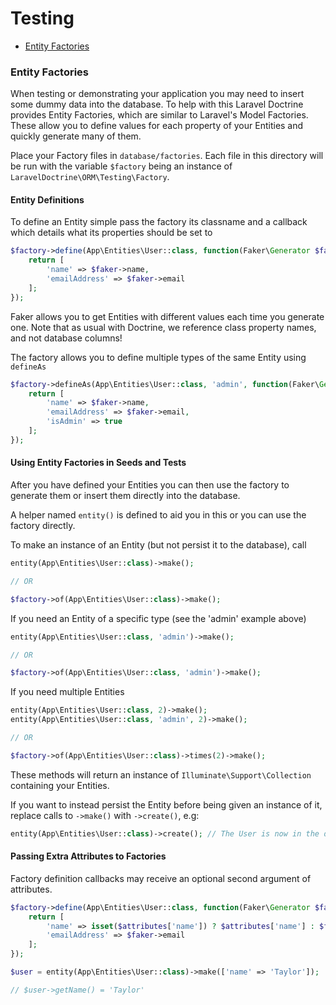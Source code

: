 # Testing

- [Entity Factories](#entity-factories)

<a name="entity-factories"></a>
### Entity Factories

When testing or demonstrating your application you may need to insert some dummy data into the database. To help with
this Laravel Doctrine provides Entity Factories, which are similar to Laravel's Model Factories. These allow you
to define values for each property of your Entities and quickly generate many of them.

Place your Factory files in `database/factories`. Each file in this directory will be run with the variable `$factory`
being an instance of `LaravelDoctrine\ORM\Testing\Factory`.

#### Entity Definitions
 
To define an Entity simple pass the factory its classname and a callback which details what its properties should be set
to

```php
$factory->define(App\Entities\User::class, function(Faker\Generator $faker) {
    return [
        'name' => $faker->name,
        'emailAddress' => $faker->email
    ];
});
```

Faker allows you to get Entities with different values each time you generate one. Note that as usual with Doctrine,
we reference class property names, and not database columns!

The factory allows you to define multiple types of the same Entity using `defineAs`

```php
$factory->defineAs(App\Entities\User::class, 'admin', function(Faker\Generator $faker) {
    return [
        'name' => $faker->name,
        'emailAddress' => $faker->email,
        'isAdmin' => true
    ];
});
```

#### Using Entity Factories in Seeds and Tests

After you have defined your Entities you can then use the factory to generate them or insert them directly into the
database.

A helper named `entity()` is defined to aid you in this or you can use the factory directly.

To make an instance of an Entity (but not persist it to the database), call

```php
entity(App\Entities\User::class)->make();

// OR

$factory->of(App\Entities\User::class)->make();
```

If you need an Entity of a specific type (see the 'admin' example above)

```php
entity(App\Entities\User::class, 'admin')->make();

// OR

$factory->of(App\Entities\User::class, 'admin')->make();
```

If you need multiple Entities

```php
entity(App\Entities\User::class, 2)->make();
entity(App\Entities\User::class, 'admin', 2)->make();

// OR

$factory->of(App\Entities\User::class)->times(2)->make();
```

These methods will return an instance of `Illuminate\Support\Collection` containing your Entities.

If you want to instead persist the Entity before being given an instance of it, replace calls to `->make()` with `->create()`,
e.g:

```php
entity(App\Entities\User::class)->create(); // The User is now in the database
```

#### Passing Extra Attributes to Factories

Factory definition callbacks may receive an optional second argument of attributes.

```php
$factory->define(App\Entities\User::class, function(Faker\Generator $faker, array $attributes) {
    return [
        'name' => isset($attributes['name']) ? $attributes['name'] : $faker->name,
        'emailAddress' => $faker->email
    ];
});

$user = entity(App\Entities\User::class)->make(['name' => 'Taylor']);

// $user->getName() = 'Taylor'
```
